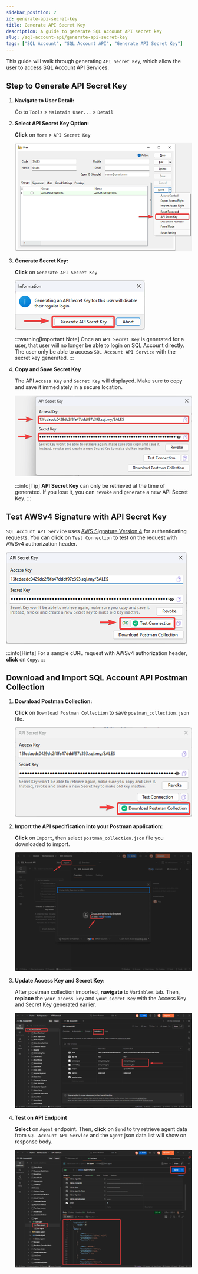 ```yaml
---
sidebar_position: 2
id: generate-api-secret-key
title: Generate API Secret Key
description: A guide to generate SQL Account API secret key
slug: /sql-account-api/generate-api-secret-key
tags: ["SQL Account", "SQL Account API", "Generate API Secret Key"]
---
```


This guide will walk through generating `API Secret Key`, which allow the user to access SQL Account API Services.

## Step to Generate API Secret Key

1. **Navigate to User Detail:**

    Go to `Tools` > `Maintain User...` > `Detail` 

2. **Select API Secret Key Option:**

    **Click** on `More` > `API Secret Key`

    ![1](../../../static/img/integration/sql-account-api/generate-api-secret-key/1.png)   

3. **Generate Secret Key:**
    
    **Click** on `Generate API Secret Key`

    ![2](../../../static/img/integration/sql-account-api/generate-api-secret-key/2.png)

    :::warning[Important Note]
    Once an `API Secret Key` is generated for a user, that user will no longer be able to login on SQL Account directly. The user only be able to access `SQL Account API Service` with the secret key generated.
    :::

4. **Copy and Save Secret Key**
    
    The API `Access Key` and `Secret Key` will displayed. Make sure to copy and save it immediately in a secure location.

    ![3](../../../static/img/integration/sql-account-api/generate-api-secret-key/3.png)

    :::info[Tip]
    **API Secret Key** can only be retrieved at the time of generated. If you lose it, you can `revoke` and `generate` a new API Secret Key.
    :::

## Test AWSv4 Signature with API Secret Key

`SQL Account API Service` uses [AWS Signature Version 4](https://docs.aws.amazon.com/AmazonS3/latest/API/sigv4-auth-using-authorization-header.html) for authenticating requests. You can **click** on `Test Connection` to test on the request with AWSv4 authorization header.

![4](../../../static/img/integration/sql-account-api/generate-api-secret-key/4.png)

:::info[Hints]
For a sample cURL request with AWSv4 authorization header, **click** on `Copy`.
:::

## Download and Import SQL Account API Postman Collection

1. **Download Postman Collection:**

    **Click** on `Download Postman Collection` to save `postman_collection.json` file.

    ![5](../../../static/img/integration/sql-account-api/generate-api-secret-key/5.png)

2. **Import the API specification into your Postman application:**

    **Click** on `Import`, then select `postman_collection.json` file you downloaded to import.

    ![postman-1](../../../static/img/integration/sql-account-api/generate-api-secret-key/postman-1.png)    

3. **Update Access Key and Secret Key:**

    After postman collection imported, **navigate** to `Variables` tab. Then, **replace** the `your_access_key` and `your_secret Key` with the Access Key and Secret Key generated earlier.

    ![postman-2](../../../static/img/integration/sql-account-api/generate-api-secret-key/postman-2.png) 

4. **Test on API Endpoint**

    **Select** on `Agent` endpoint. Then, **click** on `Send` to try retrieve agent data from `SQL Account API Service` and the `Agent` json data list will show on response body.

    ![postman-3](../../../static/img/integration/sql-account-api/generate-api-secret-key/postman-3.png) 
